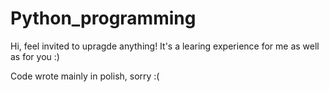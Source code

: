 # Python_programming
Hi, feel invited to upragde anything! It's a learing experience for me as well as for you :)

Code wrote mainly in polish, sorry :(
